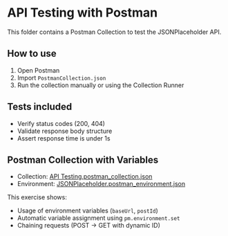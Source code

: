 # API Testing with Postman

This folder contains a Postman Collection to test the JSONPlaceholder API.

## How to use
1. Open Postman
2. Import `PostmanCollection.json`
3. Run the collection manually or using the Collection Runner

## Tests included
- Verify status codes (200, 404)
- Validate response body structure
- Assert response time is under 1s

## Postman Collection with Variables

- Collection: [API Testing.postman_collection.json](API-Testing/API%20Testing.postman_collection.json)
- Environment: [JSONPlaceholder.postman_environment.json](API-Testing/JSONPlaceholder.postman_environment.json)


This exercise shows:
- Usage of environment variables (`baseUrl`, `postId`)
- Automatic variable assignment using `pm.environment.set`
- Chaining requests (POST → GET with dynamic ID)
